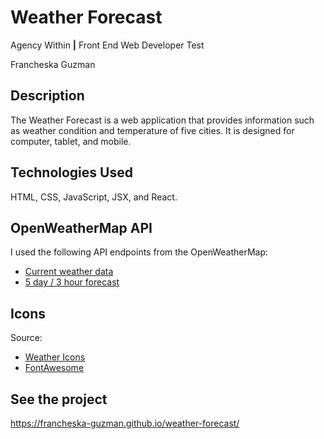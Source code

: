 # Weather Forecast

Agency Within <b>|</b> Front End Web Developer Test

Francheska Guzman

## Description

The Weather Forecast is a web application that provides information such as weather condition and temperature of five cities. It is designed for computer, tablet, and mobile.

## Technologies Used

HTML, CSS, JavaScript, JSX, and React.

## OpenWeatherMap API

I used the following API endpoints from the OpenWeatherMap:

* [Current weather data](https://www.openweathermap.org/current)
* [5 day / 3 hour forecast](https://www.openweathermap.org/forecast5)

## Icons

Source:

* [Weather Icons](http://erikflowers.github.io/weather-icons/)
* [FontAwesome](https://fontawesome.com/)

## See the project

https://francheska-guzman.github.io/weather-forecast/

